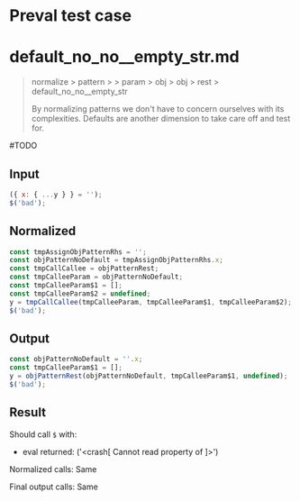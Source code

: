 # Preval test case

# default_no_no__empty_str.md

> normalize > pattern >  > param > obj > obj > rest > default_no_no__empty_str
>
> By normalizing patterns we don't have to concern ourselves with its complexities. Defaults are another dimension to take care off and test for.

#TODO

## Input

`````js filename=intro
({ x: { ...y } } = '');
$('bad');
`````

## Normalized

`````js filename=intro
const tmpAssignObjPatternRhs = '';
const objPatternNoDefault = tmpAssignObjPatternRhs.x;
const tmpCallCallee = objPatternRest;
const tmpCalleeParam = objPatternNoDefault;
const tmpCalleeParam$1 = [];
const tmpCalleeParam$2 = undefined;
y = tmpCallCallee(tmpCalleeParam, tmpCalleeParam$1, tmpCalleeParam$2);
$('bad');
`````

## Output

`````js filename=intro
const objPatternNoDefault = ''.x;
const tmpCalleeParam$1 = [];
y = objPatternRest(objPatternNoDefault, tmpCalleeParam$1, undefined);
$('bad');
`````

## Result

Should call `$` with:
 - eval returned: ('<crash[ Cannot read property <ref> of <ref2> ]>')

Normalized calls: Same

Final output calls: Same
